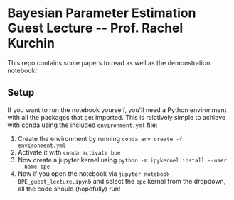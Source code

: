 # Bayesian Parameter Estimation Guest Lecture -- Prof. Rachel Kurchin
This repo contains some papers to read as well as the demonstration notebook!

## Setup
If you want to run the notebook yourself, you'll need a Python environment with all the packages that get imported. This is relatively simple to achieve with conda using the included `environment.yml` file:

1. Create the environment by running `conda env create -f environment.yml`
2. Activate it with `conda activate bpe`
3. Now create a jupyter kernel using `python -m ipykernel install --user --name bpe`
4. Now if you open the notebook via `jupyter notebook BPE_guest_lecture.ipynb` and select the `bpe` kernel from the dropdown, all the code should (hopefully) run!